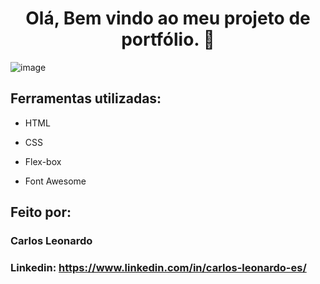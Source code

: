 <span align="center">

# Olá, Bem vindo ao meu projeto de portfólio. 👋 

</span>

![image](https://github.com/bastosclbp/portifolio/assets/85074809/4b47934a-97b9-43f0-b97c-5793fffa96bf)

## Ferramentas utilizadas:

* HTML

* CSS

* Flex-box

* Font Awesome

## Feito por:

### Carlos Leonardo

### Linkedin: https://www.linkedin.com/in/carlos-leonardo-es/
